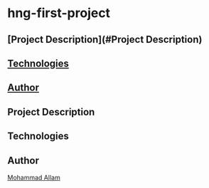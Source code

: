 # hng-first-project

## [Project Description](#Project Description)
## [Technologies](#Technologies)
## [Author](#Author)

## Project Description

## Technologies


## Author
[Mohammad Allam](http://freelancegy.club)
